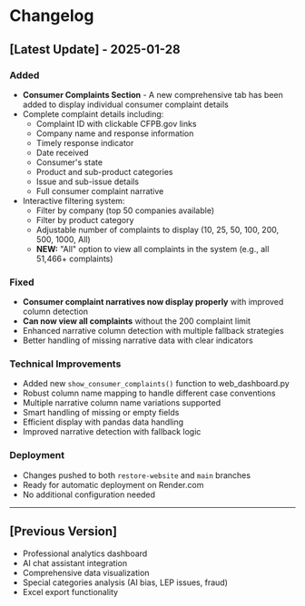 # Changelog

## [Latest Update] - 2025-01-28

### Added
- **Consumer Complaints Section** - A new comprehensive tab has been added to display individual consumer complaint details
- Complete complaint details including:
  - Complaint ID with clickable CFPB.gov links
  - Company name and response information
  - Timely response indicator
  - Date received
  - Consumer's state
  - Product and sub-product categories
  - Issue and sub-issue details
  - Full consumer complaint narrative
- Interactive filtering system:
  - Filter by company (top 50 companies available)
  - Filter by product category
  - Adjustable number of complaints to display (10, 25, 50, 100, 200, 500, 1000, All)
  - **NEW:** "All" option to view all complaints in the system (e.g., all 51,466+ complaints)

### Fixed
- **Consumer complaint narratives now display properly** with improved column detection
- **Can now view all complaints** without the 200 complaint limit
- Enhanced narrative column detection with multiple fallback strategies
- Better handling of missing narrative data with clear indicators

### Technical Improvements
- Added new `show_consumer_complaints()` function to web_dashboard.py
- Robust column name mapping to handle different case conventions
- Multiple narrative column name variations supported
- Smart handling of missing or empty fields
- Efficient display with pandas data handling
- Improved narrative detection with fallback logic

### Deployment
- Changes pushed to both `restore-website` and `main` branches
- Ready for automatic deployment on Render.com
- No additional configuration needed

---

## [Previous Version]
- Professional analytics dashboard
- AI chat assistant integration
- Comprehensive data visualization
- Special categories analysis (AI bias, LEP issues, fraud)
- Excel export functionality

